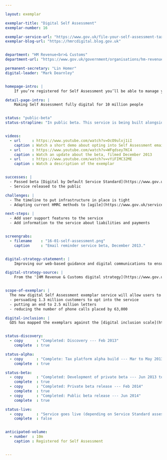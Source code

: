 ```yaml
---

layout: exemplar

exemplar-title: "Digital Self Assessment"
exemplar-number: 16

exemplar-service-url: "https://www.gov.uk/file-your-self-assessment-tax-return"
exemplar-blog-url: "https://hmrcdigital.blog.gov.uk"


department: "HM Revenue<br>& Customs"
department-url: "https://www.gov.uk/government/organisations/hm-revenue-customs"

permanent-secretary: "Lin Homer"
digital-leader: "Mark Dearnley"


homepage-intro: |
    If you’re registered for Self Assessment you’ll be able to manage your tax with a fully digital service, without any more confusing paper correspondence

detail-page-intro: |
    Making Self Assessment fully digital for 10 million people


status: "public-beta"
status-strapline: "In public beta. This service is being built alongside [exemplar 15: PAYE for employees](/transformation/paye.html) and [exemplar 17: Your tax account](/transformation/business-tax-account.html)."


videos:
  - url     : https://www.youtube.com/watch?v=OcO9ulxj1iI
    caption : Watch a short demo about opting into Self Assessment email reminders, filmed January 2014
  - url     : https://www.youtube.com/watch?v=WFqdsey7KC4
    caption : Watch an update about the beta, filmed December 2013
  - url     : https://www.youtube.com/watch?v=vYiFIMC32ME
    caption : Watch a description of the exemplar


successes: |
  - Passed beta [Digital by Default Service Standard](https://www.gov.uk/service-manual/digital-by-default) assessment
  - Service released to the public

challenges: |
  - The timeline to put infrastructure in place is tight
  - Adapting current HMRC methods to [agile](https://www.gov.uk/service-manual/agile) development

next-steps: |
  - Add user support features to the service
  - Add information to the service about liabilities and payments


screengrabs:
  - filename    : "16-01-self-assessment.png"
    caption     : "Email reminder service beta, December 2013."


digital-strategy-statement: |
    Improving our web-based guidance and digital communications to ensure they are tailored and interactive, including the ability for customers to report changes digitally. Eliminating outbound paper communications for those customers who are already dealing with us online. Expanding the SA offering to those customers who do not currently file online. Extending the current digital service to include increasing the number of payments we make digitally.

digital-strategy-source: |
    From the '[HM Revenue & Customs digital strategy](https://www.gov.uk/government/publications/digital-strategy-december-2012)' --- December 2012


scope-of-exemplar: |
  The new digital Self Assessment exemplar service will allow users to opt out of receiving paper statements and receive digital alerts instead. Like all the HMRC exemplar services, it will be built on the new digital tax platform. The aim is for this exemplar service to save HMRC £800,000 this year by:
  - persuading 1.3 million customers to opt into the service
  - putting an end to 2.5 million letters
  - reducing the number of phone calls placed by 63,000

digital-inclusion: |
  GDS has mapped the exemplars against the [digital inclusion scale](https://www.gov.uk/government/publications/government-digital-inclusion-strategy/government-digital-inclusion-strategy#measuring-digital-exclusion) to help show where these services may be difficult for some people to use. [See the rating for Digital self-assessment](https://www.gov.uk/government/publications/government-digital-inclusion-strategy/exemplar-services-and-identity-assurance-how-complex-they-are#digital-self-assessment-and-your-tax-account).


status-discovery:
  - copy      : "Completed: Discovery --- Feb 2013"
    complete  : true

status-alpha:
  - copy      : "Complete: Tax platform alpha build --- Mar to May 2013"
    complete  : true

status-beta:
  - copy      : "Completed: Development of private beta --- Jun 2013 to Jan 2014"
    complete  : true
  - copy      : "Completed: Private beta release --- Feb 2014"
    complete  : true
  - copy      : "Completed: Public beta release --- Jun 2014"
    complete  : true

status-live:
  - copy      : "Service goes live (depending on Service Standard assessment) --- Mar 2015"
    complete  : false


anticipated-volume:
  - number  : 10m
    caption : Registered for Self Assessment


---
```

